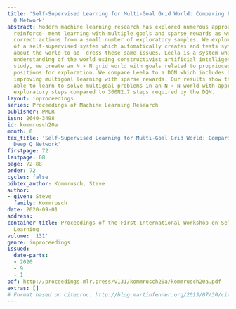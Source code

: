 ```yaml
---
title: 'Self-Supervised Learning for Multi-Goal Grid World: Comparing Leela and Deep
  Q Network'
abstract: Modern machine learning research has explored numerous approaches to solving
  reinforce- ment learning with multiple goals and sparse rewards as well as learning
  correct actions from a small number of exploratory samples. We explore the ability
  of a self-supervised system which automatically creates and tests symbolic hypotheses
  about the world to ad- dress these same issues. Leela is a system which builds an
  understanding of the world using constructivist artificial intelligence. For our
  study, we create an N ∗ N grid world with goals related to proprioceptive or visual
  positions for exploration. We compare Leela to a DQN which includes hindsight for
  improving multigoal learning with sparse rewards. Our results show that Leela is
  able to learn to solve multigoal problems in an N ∗ N world with approximately 160N2
  exploratory steps compared to 360N2.7 steps required by the DQN.
layout: inproceedings
series: Proceedings of Machine Learning Research
publisher: PMLR
issn: 2640-3498
id: kommrusch20a
month: 0
tex_title: 'Self-Supervised Learning for Multi-Goal Grid World: Comparing Leela and
  Deep Q Network'
firstpage: 72
lastpage: 88
page: 72-88
order: 72
cycles: false
bibtex_author: Kommrusch, Steve
author:
- given: Steve
  family: Kommrusch
date: 2020-09-01
address: 
container-title: Proceedings of the First International Workshop on Self-Supervised
  Learning
volume: '131'
genre: inproceedings
issued:
  date-parts:
  - 2020
  - 9
  - 1
pdf: http://proceedings.mlr.press/v131/kommrusch20a/kommrusch20a.pdf
extras: []
# Format based on citeproc: http://blog.martinfenner.org/2013/07/30/citeproc-yaml-for-bibliographies/
---
```

